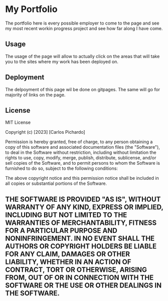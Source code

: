 # My Portfolio

The portfolio here is every possible employer to come to the page and see my most recent workin progress project and see how far along I have come.

## Usage

The usage of the page will allow to actually click on the areas that will take you to the sites where my work has been deployed on.

## Deployment

The delpoyment of this page wil be done on gitpages. The same will go for majority of links on the page.

## License

MIT License

Copyright (c) [2023] [Carlos Pichardo]

Permission is hereby granted, free of charge, to any person obtaining a copy
of this software and associated documentation files (the "Software"), to deal
in the Software without restriction, including without limitation the rights
to use, copy, modify, merge, publish, distribute, sublicense, and/or sell
copies of the Software, and to permit persons to whom the Software is
furnished to do so, subject to the following conditions:

The above copyright notice and this permission notice shall be included in all
copies or substantial portions of the Software.

THE SOFTWARE IS PROVIDED "AS IS", WITHOUT WARRANTY OF ANY KIND, EXPRESS OR
IMPLIED, INCLUDING BUT NOT LIMITED TO THE WARRANTIES OF MERCHANTABILITY,
FITNESS FOR A PARTICULAR PURPOSE AND NONINFRINGEMENT. IN NO EVENT SHALL THE
AUTHORS OR COPYRIGHT HOLDERS BE LIABLE FOR ANY CLAIM, DAMAGES OR OTHER
LIABILITY, WHETHER IN AN ACTION OF CONTRACT, TORT OR OTHERWISE, ARISING FROM,
OUT OF OR IN CONNECTION WITH THE SOFTWARE OR THE USE OR OTHER DEALINGS IN THE
SOFTWARE.
---